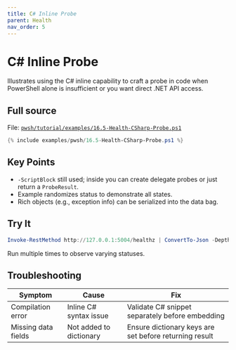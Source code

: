 ```yaml
---
title: C# Inline Probe
parent: Health
nav_order: 5
---
```


# C# Inline Probe

Illustrates using the C# inline capability to craft a probe in code when PowerShell alone is insufficient or you want direct .NET API access.

## Full source

File: [`pwsh/tutorial/examples/16.5-Health-CSharp-Probe.ps1`][16.5-Health-CSharp-Probe.ps1]

```powershell
{% include examples/pwsh/16.5-Health-CSharp-Probe.ps1 %}
```

## Key Points

- `-ScriptBlock` still used; inside you can create delegate probes or just return a `ProbeResult`.
- Example randomizes status to demonstrate all states.
- Rich objects (e.g., exception info) can be serialized into the data bag.

## Try It

```powershell
Invoke-RestMethod http://127.0.0.1:5004/healthz | ConvertTo-Json -Depth 4
```

Run multiple times to observe varying statuses.

## Troubleshooting

| Symptom | Cause | Fix |
|---------|-------|-----|
| Compilation error | Inline C# syntax issue | Validate C# snippet separately before embedding |
| Missing data fields | Not added to dictionary | Ensure dictionary keys are set before returning result |

[16.5-Health-CSharp-Probe.ps1]: /pwsh/tutorial/examples/16.5-Health-CSharp-Probe.ps1
